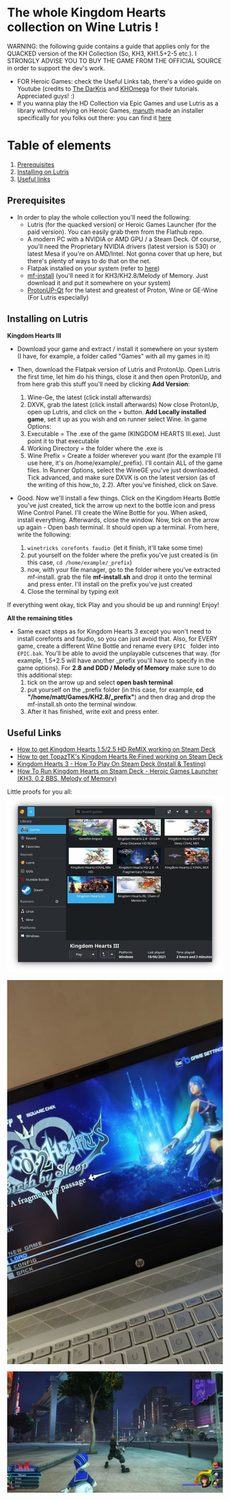 # The whole Kingdom Hearts collection on Wine Lutris !

WARNING: the following guide contains a guide that applies only for the QUACKED version of the KH Collection (So, KH3, KH1.5+2-5 etc.). I STRONGLY ADVISE YOU TO BUY THE GAME FROM THE OFFICIAL SOURCE in order to support the dev's work.
- FOR Heroic Games: check the Useful Links tab, there's a video guide on Youtube (credits to [The DarKris](https://www.youtube.com/@TheDarKris) and [KHOmega](https://www.youtube.com/@KHOmega) for their tutorials. Appreciated guys! :)
- If you wanna play the HD Collection via Epic Games and use Lutris as a library without relying on Heroic Games, [manuth](https://github.com/manuth) made an installer specifically for you folks out there: you can find it [here](https://lutris.net/games/kingdom-hearts-hd-15-25-remix/)

# Table of elements

1. [Prerequisites](#prerequisites)
2. [Installing on Lutris](#installing-on-lutris)
3. [Useful links](#useful-links)


## Prerequisites

- In order to play the whole collection you'll need the following:
	- Lutris (for the quacked version) or Heroic Games Launcher (for the paid version). You can easily grab them from the Flathub repo.
	- A modern PC with a NVIDIA or AMD GPU / a Steam Deck. Of course, you'll need the Proprietary NVIDIA drivers (latest version is 530) or latest Mesa if you're on AMD/Intel. Not gonna cover that up here, but there's plenty of ways to do that on the net.
	- Flatpak installed on your system (refer to [here](https://flatpak.org/setup/))
	- [mf-install](https://github.com/z0z0z/mf-install) (you'll need it for KH3/KH2.8/Melody of Memory. Just download it and put it somewhere on your system)
	- [ProtonUP-Qt](https://davidotek.github.io/protonup-qt/) for the latest and greatest of Proton, Wine or GE-Wine (For Lutris especially)


## Installing on Lutris

**Kingdom Hearts III**
- Download your game and extract / install it somewhere on your system (I have, for example, a folder called "Games" with all my games in it)
- Then, download the Flatpak version of Lutris and ProtonUp. Open Lutris the first time, let him do his things, close it and then open ProtonUp, and from here grab this stuff you'll need by clicking **Add Version**:
	1. Wine-Ge, the latest (click install afterwards)
	2. DXVK, grab the latest (click install afterwards)
Now close ProtonUp, open up Lutris, and click on the + button. **Add Locally installed game**, set it up as you wish and on runner select Wine. 
In game Options:
	1. Executable = The .exe of the game (KINGDOM HEARTS III.exe). Just point it to that executable
	2. Working Directory = the folder where the .exe is
	3. Wine Prefix = Create a folder wherever you want (for the example I'll use here, it's on /home/example/_prefix). I'll contain ALL of the game files.
In Runner Options, select the WineGE you've just downloaded. Tick advanced, and make sure DXVK is on the latest version (as of the writing of this how_to, 2.2).
After you've finished, click on Save.

- Good. Now we'll install a few things. Click on the Kingdom Hearts Bottle you've just created, tick the arrow up next to the bottle icon and press Wine Control Panel. I'll create the Wine Bottle for you. When asked, install everything. Afterwards, close the window. Now, tick on the arrow up again - Open bash terminal.
It should open up a terminal. From here, write the following:
	1. ```winetricks corefonts faudio ```(let it finish, it'll take some time)
	2. put yourself on the folder where the prefix you've just created is (in this case, ``` cd /home/example/_prefix ```)
	3. now, with your file manager, go to the folder where you've extracted mf-install. grab the file **mf-install.sh** and drop it onto the terminal and press enter. I'll install on the prefix you've just created
	4. Close the terminal by typing exit

If everything went okay, tick Play and you should be up and running! Enjoy!

**All the remaining titles**
- Same exact steps as for Kingdom Hearts 3 except you won't need to install corefonts and faudio, so you can just avoid that. Also, for EVERY game, create a different Wine Bottle and rename every ```EPIC ``` folder into ```EPIC.bak```. You'll be able to avoid the unplayable cutscenes that way. (for example, 1.5+2.5 will have another _prefix you'll have to specify in the game options). For **2.8 and DDD / Melody of Memory** make sure to do this additional step:
    1. tick on the arrow up and select **open bash terminal**
    2. put yourself on the _prefix folder (in this case, for example, **cd "/home/matt/Games/KH2.8/_prefix"**) and then drag and drop the mf-install.sh onto the terminal window.
    3. After it has finished, write exit and press enter.
 
 ## Useful Links
 - [How to get Kingdom Hearts 1.5/2.5 HD ReMIX working on Steam Deck](https://www.youtube.com/watch?v=KH7ogB9mhuE&t=616s)
 - [How to get TopazTK's Kingdom Hearts Re:Fined working on Steam Deck](https://www.youtube.com/watch?v=i6MKeoRYVhc)
 - [Kingdom Hearts 3 - How To Play On Steam Deck (Install & Testing)](https://www.youtube.com/watch?v=J6msJ_SbLcw)
 - [How To Run Kingdom Hearts on Steam Deck - Heroic Games Launcher (KH3, 0.2 BBS, Melody of Memory)](https://www.youtube.com/watch?v=8K3QkvKC0UU)


 Little proofs for you all:
![](https://github.com/FlaareZero/Kingdom_Hearts_Collection_Linux/blob/main/photo_2021-06-22_17-51-08.jpg)

![](https://github.com/FlaareZero/Kingdom_Hearts_Collection_Linux/blob/main/photo_2021-06-20_18-24-26.jpg)

![](https://github.com/FlaareZero/Kingdom_Hearts_Collection_Linux/blob/main/photo-2021-06-04-14-42-56.jpg)
